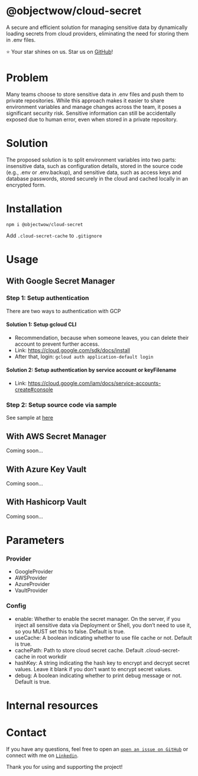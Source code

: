 # @objectwow/cloud-secret

A secure and efficient solution for managing sensitive data by dynamically loading secrets from cloud providers, eliminating the need for storing them in .env files.

⭐️ Your star shines on us. Star us on [GitHub](https://github.com/objectwow/cloud-secret)!

# Problem

Many teams choose to store sensitive data in .env files and push them to private repositories. While this approach makes it easier to share environment variables and manage changes across the team, it poses a significant security risk. Sensitive information can still be accidentally exposed due to human error, even when stored in a private repository.

# Solution

The proposed solution is to split environment variables into two parts: insensitive data, such as configuration details, stored in the source code (e.g., .env or .env.backup), and sensitive data, such as access keys and database passwords, stored securely in the cloud and cached locally in an encrypted form.

# Installation

```
npm i @objectwow/cloud-secret
```

Add `.cloud-secret-cache` to `.gitignore`

# Usage

## With Google Secret Manager

### Step 1: Setup authentication

There are two ways to authentication with GCP

#### Solution 1: Setup gcloud CLI

- Recommendation, because when someone leaves, you can delete their account to prevent further access.
- Link: https://cloud.google.com/sdk/docs/install
- After that, login: `gcloud auth application-default login`

#### Solution 2: Setup authentication by service account or keyFilename

- Link: https://cloud.google.com/iam/docs/service-accounts-create#console

### Step 2: Setup source code via sample

See sample at [here](./example/google)

## With AWS Secret Manager

Coming soon...

## With Azure Key Vault

Coming soon...

## With Hashicorp Vault

Coming soon...

# Parameters

### Provider

- GoogleProvider
- AWSProvider
- AzureProvider
- VaultProvider

### Config

- enable: Whether to enable the secret manager. On the server, if you inject all sensitive data via Deployment or Shell, you don’t need to use it, so you MUST set this to false. Default is true.
- useCache: A boolean indicating whether to use file cache or not. Default is true.
- cachePath: Path to store cloud secret cache. Default .cloud-secret-cache in root workdir
- hashKey: A string indicating the hash key to encrypt and decrypt secret values. Leave it blank if you don't want to encrypt secret values.
- debug: A boolean indicating whether to print debug message or not. Default is true.

# Internal resources

# Contact

If you have any questions, feel free to open an [`open an issue on GitHub`](https://github.com/objectwow/cloud-secret/issues) or connect with me on [`Linkedin`](https://www.linkedin.com/in/vtuanjs/).

Thank you for using and supporting the project!
